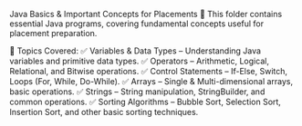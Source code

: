 Java Basics & Important Concepts for Placements 🚀
This folder contains essential Java programs, covering fundamental concepts useful for placement preparation.

📌 Topics Covered:
✅ Variables & Data Types – Understanding Java variables and primitive data types.
✅ Operators – Arithmetic, Logical, Relational, and Bitwise operations.
✅ Control Statements – If-Else, Switch, Loops (For, While, Do-While).
✅ Arrays – Single & Multi-dimensional arrays, basic operations.
✅ Strings – String manipulation, StringBuilder, and common operations.
✅ Sorting Algorithms – Bubble Sort, Selection Sort, Insertion Sort, and other basic sorting techniques.
